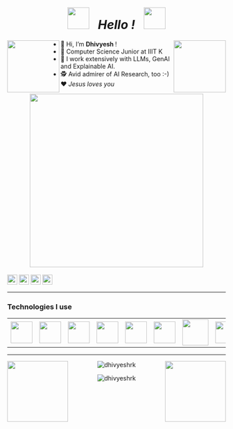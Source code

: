 <div align = "center">
<h1>
<img src="https://user-images.githubusercontent.com/74038190/213844263-a8897a51-32f4-4b3b-b5c2-e1528b89f6f3.png" width="50px" /> &nbsp; <i><b> Hello ! </b> </i> &nbsp; <img src="https://user-images.githubusercontent.com/74038190/213844263-a8897a51-32f4-4b3b-b5c2-e1528b89f6f3.png" width="50px" />
</h1>
</div>

<img align="right" src="https://user-images.githubusercontent.com/74038190/213866269-5d00981c-7c98-46d7-8a8e-16f462f15227.gif" height="120" /></a>

<img align="left" src="https://user-images.githubusercontent.com/74038190/213866269-5d00981c-7c98-46d7-8a8e-16f462f15227.gif" height="120" /></a>

- 👋 Hi, I’m <b> Dhivyesh </b> !
- 👀 Computer Science Junior at IIIT K
- 🌱 I work extensively with LLMs, GenAI and Explainable AI.
- 🕵️ Avid admirer of AI Research, too :-) <br>
❤️ <i> Jesus loves you </i>

<div align = "center" >
<img src="https://user-images.githubusercontent.com/74038190/212749447-bfb7e725-6987-49d9-ae85-2015e3e7cc41.gif" width="400">
<br><br>
</div align = 'center'>
<a href="https://www.linkedin.com/in/dhivyesh-rk"><img src="https://img.shields.io/badge/linkedin-%230077B5.svg?&style=for-the-badge&logo=linkedin&logoColor=white" height=23></a> 
<a href="mailto:dhivyesh.rk@gmail.com"><img src="https://img.shields.io/badge/Gmail-D14836?style=for-the-badge&logo=gmail&logoColor=white" height=23></a>
<a href="https://www.kaggle.com/dhivyeshrk/datasets"><img src="https://img.shields.io/badge/Kaggle-035a7d?style=for-the-badge&logo=kaggle&logoColor=white" height=23></a> 
<a href="https://huggingface.co/dhivyeshrk"><img src="https://img.shields.io/badge/HuggingFace-yellow" height=23></a> 

</div>

--- 

<h3> Technologies I use </h3>
<table>
  <tr>
    <td align="center">
      <a href="https://git-scm.com/">
        <img src="https://git-scm.com/images/logos/downloads/Git-Icon-1788C.svg" height="50" />
      </a>
    </td>
    <td align="center">
      <a href="https://pytorch.org/">
        <img src="https://upload.wikimedia.org/wikipedia/commons/1/10/PyTorch_logo_icon.svg" height="50" />
      </a>
    </td>
    <td align="center">
      <a href="https://www.djangoproject.com/">
        <img src="https://user-images.githubusercontent.com/25181517/223639822-2a01e63a-a7f9-4a39-8930-61431541bc06.png" height="50" />
      </a>
    </td>
    <td align="center">
      <a href="https://www.python.org/">
        <img src="https://upload.wikimedia.org/wikipedia/commons/c/c3/Python-logo-notext.svg" height="50" />
      </a>
    </td>
    <td align="center">
      <a href="https://jupyter.org/">
        <img src="https://upload.wikimedia.org/wikipedia/commons/3/38/Jupyter_logo.svg" height="50" />
      </a>
    </td>
    <td align="center">
      <a href="https://keras.io/">
        <img src="https://upload.wikimedia.org/wikipedia/commons/a/ae/Keras_logo.svg" height="50" />
      </a>
    </td>
    <td align="center">
      <a href="https://huggingface.co/">
        <img src="https://cdn-lfs.huggingface.co/repos/96/a2/96a2c8468c1546e660ac2609e49404b8588fcf5a748761fa72c154b2836b4c83/942cad1ccda905ac5a659dfd2d78b344fccfb84a8a3ac3721e08f488205638a0?response-content-disposition=inline%3B+filename*%3DUTF-8%27%27hf-logo.svg%3B+filename%3D%22hf-logo.svg%22%3B&response-content-type=image%2Fsvg%2Bxml&Expires=1705571272&Policy=eyJTdGF0ZW1lbnQiOlt7IkNvbmRpdGlvbiI6eyJEYXRlTGVzc1RoYW4iOnsiQVdTOkVwb2NoVGltZSI6MTcwNTU3MTI3Mn19LCJSZXNvdXJjZSI6Imh0dHBzOi8vY2RuLWxmcy5odWdnaW5nZmFjZS5jby9yZXBvcy85Ni9hMi85NmEyYzg0NjhjMTU0NmU2NjBhYzI2MDllNDk0MDRiODU4OGZjZjVhNzQ4NzYxZmE3MmMxNTRiMjgzNmI0YzgzLzk0MmNhZDFjY2RhOTA1YWM1YTY1OWRmZDJkNzhiMzQ0ZmNjZmI4NGE4YTNhYzM3MjFlMDhmNDg4MjA1NjM4YTA%7EcmVzcG9uc2UtY29udGVudC1kaXNwb3NpdGlvbj0qJnJlc3BvbnNlLWNvbnRlbnQtdHlwZT0qIn1dfQ__&Signature=Z8p3FLc4Lyyg54tvjNL5skg2IohQ3vZvyD0z1rb0pBkeZ1NBbjVVDc8fAMb-SP8WpjlEsPNsDi2rutdoO8SHCzGykFZ4ed%7E85RthPzte2Rkqazj7BE7iPTHqNEH9u0HBVXqjS-3ZdTwnNyUNORUu1g-EOGJnFML-2zAHXUZTKHZGZAoyUY48agjuJlFLH0qjoxV0AO0lhJ5H4KQzOrOml3wkdnFV1SEHWZyXcaMWhGQtGkoLCjNZUHjAzhTBB5Dzu1afpFlgVZbuck8R7vX4i2LGzfxu0EEMitfcvoo5hvD0z-pjdw4aUHdksrJ8LGIxKpoBkAw1vU-84bYQ3wJX4A__&Key-Pair-Id=KVTP0A1DKRTAX" height="60" />
      </a>
    </td>
    <td align="center">
      <a href="https://www.jetbrains.com/pycharm/">
        <img src="https://upload.wikimedia.org/wikipedia/commons/1/1d/PyCharm_Icon.svg" height="50" />
      </a>
    </td>
  </tr>
</table>



<!-- <img src="https://upload.wikimedia.org/wikipedia/commons/e/ed/Pandas_logo.svg" height="50" /></a>
&nbsp;&nbsp;
<img src="https://upload.wikimedia.org/wikipedia/commons/3/38/Jupyter_logo.svg" height="50" /></a> -->
<!-- &nbsp;&nbsp; -->

--- 
<div align = "center">
<img align="right" src="https://user-images.githubusercontent.com/74038190/213866269-5d00981c-7c98-46d7-8a8e-16f462f15227.gif" height="140" /></a>
<img align="left" src="https://user-images.githubusercontent.com/74038190/213866269-5d00981c-7c98-46d7-8a8e-16f462f15227.gif" height="140" /></a>


<p><img align="center" src="https://github-readme-stats.vercel.app/api/top-langs?username=dhivyeshrk&show_icons=true&locale=en&layout=compact" alt="dhivyeshrk" /></p>


<p><img align="center" src="https://github-readme-streak-stats.herokuapp.com/?user=dhivyeshrk&" alt="dhivyeshrk" /></p>

</div>

<!---
dhivyeshrk/dhivyeshrk is a ✨ special ✨ repository because its `README.md` (this file) appears on your GitHub profile.

You can click the Preview link to take a look at your changes.
--->
